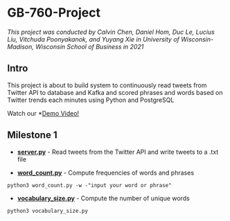 # GB-760-Project

*This project was conducted by Calvin Chen, Daniel Hom, Duc Le, Lucius Liu, Vitchuda Poonyakanok, and Yuyang Xie in University of Wisconsin-Madison, Wisconsin School of Business in 2021*

## Intro
This project is about to build system to continuously read tweets from Twitter API to database and Kafka and scored phrases and words based on Twitter trends each minutes using Python and PostgreSQL


Watch our *[Demo Video!](https://www.youtube.com/watch?v=RsZ3ixB_C6Q)

## Milestone 1

* [**server.py**](server.py) - Read tweets from the Twitter API and write tweets to a .txt file

* [**word_count.py**](word_count.py) - Compute frequencies of words and phrases
```
python3 word_count.py -w -"input your word or phrase"
```

* [**vocabulary_size.py**](vocabulary_size.py) - Compute the number of unique words
```
python3 vocabulary_size.py
```
